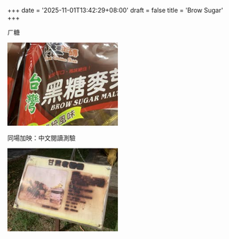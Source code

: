 +++
date = '2025-11-01T13:42:29+08:00'
draft = false
title = 'Brow Sugar'
+++

ㄏ糖

![brow sugar](brow.jpg)

同場加映：中文閱讀測驗

![sugarcane](read.jpg)

